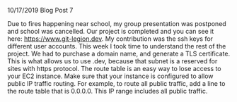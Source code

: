10/17/2019 Blog Post 7

Due to fires happening near school, my group presentation was postponed and school was cancelled. Our project is completed and you can see it here: https://www.git-legion.dev. My contribution was the ssh keys for different user accounts. This week I took time to understand the rest of the project. We had to purchase a domain name, and generate a TLS certificate. This is what allows us to use .dev, because that subnet is a reserved for sites with https protocol. The route table is an easy way to lose access to your EC2 instance. Make sure that your instance is configured to allow public IP traffic routing. For example, to route all public traffic, add a line to the route table that is 0.0.0.0. This IP range includes all public traffic. 


[jekyll-docs]: https://jekyllrb.com/docs/home
[jekyll-gh]:   https://github.com/jekyll/jekyll
[jekyll-talk]: https://talk.jekyllrb.com/
